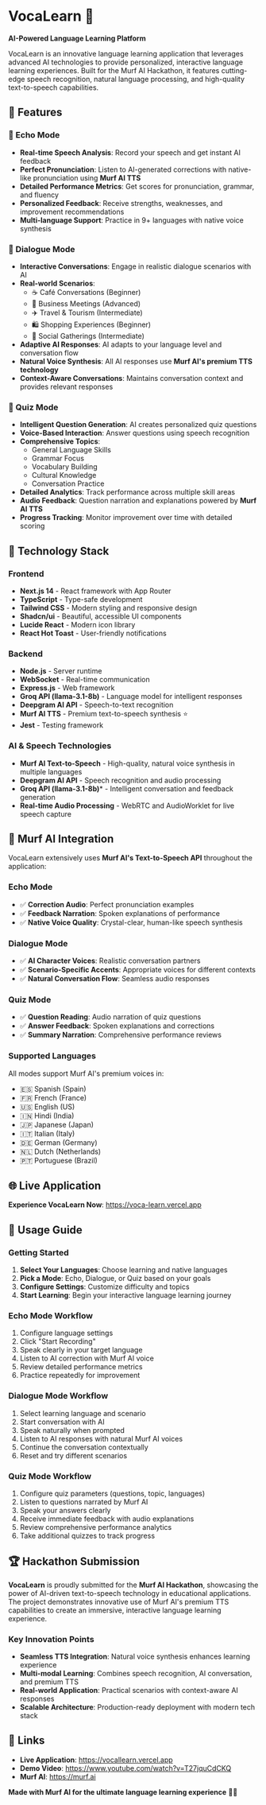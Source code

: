 # VocaLearn 🎯

**AI-Powered Language Learning Platform**

VocaLearn is an innovative language learning application that leverages advanced AI technologies to provide personalized, interactive language learning experiences. Built for the Murf AI Hackathon, it features cutting-edge speech recognition, natural language processing, and high-quality text-to-speech capabilities.

## 🌟 Features

### 🎤 Echo Mode

- **Real-time Speech Analysis**: Record your speech and get instant AI feedback
- **Perfect Pronunciation**: Listen to AI-generated corrections with native-like pronunciation using **Murf AI TTS**
- **Detailed Performance Metrics**: Get scores for pronunciation, grammar, and fluency
- **Personalized Feedback**: Receive strengths, weaknesses, and improvement recommendations
- **Multi-language Support**: Practice in 9+ languages with native voice synthesis

### 💬 Dialogue Mode

- **Interactive Conversations**: Engage in realistic dialogue scenarios with AI
- **Real-world Scenarios**:
  - ☕ Café Conversations (Beginner)
  - 💼 Business Meetings (Advanced)
  - ✈️ Travel & Tourism (Intermediate)
  - 🛍️ Shopping Experiences (Beginner)
  - 👥 Social Gatherings (Intermediate)
- **Adaptive AI Responses**: AI adapts to your language level and conversation flow
- **Natural Voice Synthesis**: All AI responses use **Murf AI's premium TTS technology**
- **Context-Aware Conversations**: Maintains conversation context and provides relevant responses

### 🧠 Quiz Mode

- **Intelligent Question Generation**: AI creates personalized quiz questions
- **Voice-Based Interaction**: Answer questions using speech recognition
- **Comprehensive Topics**:
  - General Language Skills
  - Grammar Focus
  - Vocabulary Building
  - Cultural Knowledge
  - Conversation Practice
- **Detailed Analytics**: Track performance across multiple skill areas
- **Audio Feedback**: Question narration and explanations powered by **Murf AI TTS**
- **Progress Tracking**: Monitor improvement over time with detailed scoring

## 🚀 Technology Stack

### Frontend

- **Next.js 14** - React framework with App Router
- **TypeScript** - Type-safe development
- **Tailwind CSS** - Modern styling and responsive design
- **Shadcn/ui** - Beautiful, accessible UI components
- **Lucide React** - Modern icon library
- **React Hot Toast** - User-friendly notifications

### Backend

- **Node.js** - Server runtime
- **WebSocket** - Real-time communication
- **Express.js** - Web framework
- **Groq API (llama-3.1-8b)** - Language model for intelligent responses
- **Deepgram AI API** - Speech-to-text recognition
- **Murf AI TTS** - Premium text-to-speech synthesis ⭐
- **Jest** - Testing framework

### AI & Speech Technologies

- **Murf AI Text-to-Speech** - High-quality, natural voice synthesis in multiple languages
- **Deepgram AI API** - Speech recognition and audio processing
- **Groq API (llama-3.1-8b)*** - Intelligent conversation and feedback generation
- **Real-time Audio Processing** - WebRTC and AudioWorklet for live speech capture

## 🎯 Murf AI Integration

VocaLearn extensively uses **Murf AI's Text-to-Speech API** throughout the application:

### Echo Mode

- ✅ **Correction Audio**: Perfect pronunciation examples
- ✅ **Feedback Narration**: Spoken explanations of performance
- ✅ **Native Voice Quality**: Crystal-clear, human-like speech synthesis

### Dialogue Mode

- ✅ **AI Character Voices**: Realistic conversation partners
- ✅ **Scenario-Specific Accents**: Appropriate voices for different contexts
- ✅ **Natural Conversation Flow**: Seamless audio responses

### Quiz Mode

- ✅ **Question Reading**: Audio narration of quiz questions
- ✅ **Answer Feedback**: Spoken explanations and corrections
- ✅ **Summary Narration**: Comprehensive performance reviews

### Supported Languages

All modes support Murf AI's premium voices in:

- 🇪🇸 Spanish (Spain)
- 🇫🇷 French (France)
- 🇺🇸 English (US)
- 🇮🇳 Hindi (India)
- 🇯🇵 Japanese (Japan)
- 🇮🇹 Italian (Italy)
- 🇩🇪 German (Germany)
- 🇳🇱 Dutch (Netherlands)
- 🇵🇹 Portuguese (Brazil)

## 🌐 Live Application

**Experience VocaLearn Now**: https://voca-learn.vercel.app

## 📱 Usage Guide

### Getting Started

1. **Select Your Languages**: Choose learning and native languages
2. **Pick a Mode**: Echo, Dialogue, or Quiz based on your goals
3. **Configure Settings**: Customize difficulty and topics
4. **Start Learning**: Begin your interactive language learning journey

### Echo Mode Workflow

1. Configure language settings
2. Click "Start Recording"
3. Speak clearly in your target language
4. Listen to AI correction with Murf AI voice
5. Review detailed performance metrics
6. Practice repeatedly for improvement

### Dialogue Mode Workflow

1. Select learning language and scenario
2. Start conversation with AI
3. Speak naturally when prompted
4. Listen to AI responses with natural Murf AI voices
5. Continue the conversation contextually
6. Reset and try different scenarios

### Quiz Mode Workflow

1. Configure quiz parameters (questions, topic, languages)
2. Listen to questions narrated by Murf AI
3. Speak your answers clearly
4. Receive immediate feedback with audio explanations
5. Review comprehensive performance analytics
6. Take additional quizzes to track progress

## 🏆 Hackathon Submission

**VocaLearn** is proudly submitted for the **Murf AI Hackathon**, showcasing the power of AI-driven text-to-speech technology in educational applications. The project demonstrates innovative use of Murf AI's premium TTS capabilities to create an immersive, interactive language learning experience.

### Key Innovation Points

- **Seamless TTS Integration**: Natural voice synthesis enhances learning experience
- **Multi-modal Learning**: Combines speech recognition, AI conversation, and premium TTS
- **Real-world Application**: Practical scenarios with context-aware AI responses
- **Scalable Architecture**: Production-ready deployment with modern tech stack

## 🔗 Links

- **Live Application**: https://vocallearn.vercel.app
- **Demo Video**: https://www.youtube.com/watch?v=T27jquCdCKQ
- **Murf AI**: https://murf.ai

**Made with Murf AI for the ultimate language learning experience** 🎯✨
